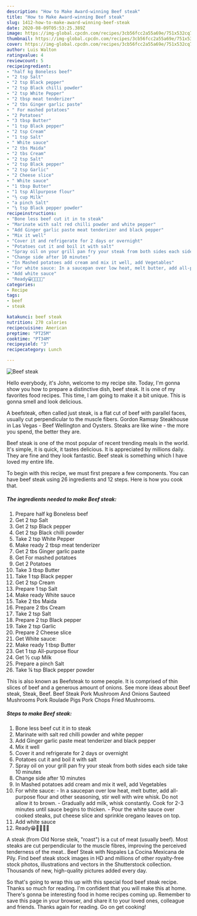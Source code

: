 ```yaml
---
description: "How to Make Award-winning Beef steak"
title: "How to Make Award-winning Beef steak"
slug: 1412-how-to-make-award-winning-beef-steak
date: 2020-08-09T05:53:25.389Z
image: https://img-global.cpcdn.com/recipes/3cb56fcc2a55a69e/751x532cq70/beef-steak-recipe-main-photo.jpg
thumbnail: https://img-global.cpcdn.com/recipes/3cb56fcc2a55a69e/751x532cq70/beef-steak-recipe-main-photo.jpg
cover: https://img-global.cpcdn.com/recipes/3cb56fcc2a55a69e/751x532cq70/beef-steak-recipe-main-photo.jpg
author: Luis Walton
ratingvalue: 4
reviewcount: 5
recipeingredient:
- "half kg Boneless beef"
- "2 tsp Salt"
- "2 tsp Black pepper"
- "2 tsp Black chilli powder"
- "2 tsp White Pepper"
- "2 tbsp meat tenderizer"
- "2 tbs Ginger garlic paste"
- " For mashed potatoes"
- "2 Potatoes"
- "3 tbsp Butter"
- "1 tsp Black pepper"
- "2 tsp Cream"
- "1 tsp Salt"
- " White sauce"
- "2 tbs Maida"
- "2 tbs Cream"
- "2 tsp Salt"
- "2 tsp Black pepper"
- "2 tsp Garlic"
- "2 Cheese slice"
- " White sauce"
- "1 tbsp Butter"
- "1 tsp Allpurpose flour"
- "½ cup Milk"
- "a pinch Salt"
- "¼ tsp Black pepper powder"
recipeinstructions:
- "Bone less beef cut it in to steak"
- "Marinate with salt red chilli powder and white pepper"
- "Add Ginger garlic paste meat tenderizer and black pepper"
- "Mix it well"
- "Cover it and refrigerate for 2 days or overnight"
- "Potatoes cut it and boil it with salt"
- "Spray oil on your grill pan fry your steak from both sides each side take 10 minutes"
- "Change side after 10 minutes"
- "In Mashed potatoes add cream and mix it well, add Vegetables"
- "For white sauce: In a saucepan over low heat, melt butter, add all-purpose flour and other seasoning, stir well with wire whisk. Do not allow it to brown.  Gradually add milk, whisk constantly. Cook for 2-3 minutes until sauce begins to thicken. Pour the white sauce over cooked steaks, put cheese slice and sprinkle oregano leaves on top."
- "Add white sauce"
- "Ready😁💖💖🥰🥰"
categories:
- Recipe
tags:
- beef
- steak

katakunci: beef steak 
nutrition: 270 calories
recipecuisine: American
preptime: "PT25M"
cooktime: "PT34M"
recipeyield: "3"
recipecategory: Lunch

---
```



![Beef steak](https://img-global.cpcdn.com/recipes/3cb56fcc2a55a69e/751x532cq70/beef-steak-recipe-main-photo.jpg)

Hello everybody, it's John, welcome to my recipe site. Today, I'm gonna show you how to prepare a distinctive dish, beef steak. It is one of my favorites food recipes. This time, I am going to make it a bit unique. This is gonna smell and look delicious.

A beefsteak, often called just steak, is a flat cut of beef with parallel faces, usually cut perpendicular to the muscle fibers. Gordon Ramsay Steakhouse in Las Vegas - Beef Wellington and Oysters. Steaks are like wine - the more you spend, the better they are.

Beef steak is one of the most popular of recent trending meals in the world. It's simple, it is quick, it tastes delicious. It is appreciated by millions daily. They are fine and they look fantastic. Beef steak is something which I have loved my entire life.


To begin with this recipe, we must first prepare a few components. You can have beef steak using 26 ingredients and 12 steps. Here is how you cook that.

<!--inarticleads1-->

##### The ingredients needed to make Beef steak:

1. Prepare half kg Boneless beef
1. Get 2 tsp Salt
1. Get 2 tsp Black pepper
1. Get 2 tsp Black chilli powder
1. Take 2 tsp White Pepper
1. Make ready 2 tbsp meat tenderizer
1. Get 2 tbs Ginger garlic paste
1. Get  For mashed potatoes
1. Get 2 Potatoes
1. Take 3 tbsp Butter
1. Take 1 tsp Black pepper
1. Get 2 tsp Cream
1. Prepare 1 tsp Salt
1. Make ready  White sauce
1. Take 2 tbs Maida
1. Prepare 2 tbs Cream
1. Take 2 tsp Salt
1. Prepare 2 tsp Black pepper
1. Take 2 tsp Garlic
1. Prepare 2 Cheese slice
1. Get  White sauce:
1. Make ready 1 tbsp Butter
1. Get 1 tsp All-purpose flour
1. Get ½ cup Milk
1. Prepare a pinch Salt
1. Take ¼ tsp Black pepper powder


This is also known as Beefsteak to some people. It is comprised of thin slices of beef and a generous amount of onions. See more ideas about Beef steak, Steak, Beef. Beef Steak Pork Mushroom And Onions Sauteed Mushrooms Pork Roulade Pigs Pork Chops Fried Mushrooms. 

<!--inarticleads2-->

##### Steps to make Beef steak:

1. Bone less beef cut it in to steak
1. Marinate with salt red chilli powder and white pepper
1. Add Ginger garlic paste meat tenderizer and black pepper
1. Mix it well
1. Cover it and refrigerate for 2 days or overnight
1. Potatoes cut it and boil it with salt
1. Spray oil on your grill pan fry your steak from both sides each side take 10 minutes
1. Change side after 10 minutes
1. In Mashed potatoes add cream and mix it well, add Vegetables
1. For white sauce: - In a saucepan over low heat, melt butter, add all-purpose flour and other seasoning, stir well with wire whisk. Do not allow it to brown.  - Gradually add milk, whisk constantly. Cook for 2-3 minutes until sauce begins to thicken. - Pour the white sauce over cooked steaks, put cheese slice and sprinkle oregano leaves on top.
1. Add white sauce
1. Ready😁💖💖🥰🥰


A steak (from Old Norse steik, &#34;roast&#34;) is a cut of meat (usually beef). Most steaks are cut perpendicular to the muscle fibres, improving the perceived tenderness of the meat.. Beef Steak with Nopales La Cocina Mexicana de Pily. Find beef steak stock images in HD and millions of other royalty-free stock photos, illustrations and vectors in the Shutterstock collection. Thousands of new, high-quality pictures added every day. 

So that's going to wrap this up with this special food beef steak recipe. Thanks so much for reading. I'm confident that you will make this at home. There's gonna be interesting food in home recipes coming up. Remember to save this page in your browser, and share it to your loved ones, colleague and friends. Thanks again for reading. Go on get cooking!

